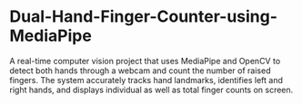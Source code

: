 # Dual-Hand-Finger-Counter-using-MediaPipe
A real-time computer vision project that uses MediaPipe and OpenCV to detect both hands through a webcam and count the number of raised fingers. The system accurately tracks hand landmarks, identifies left and right hands, and displays individual as well as total finger counts on screen.
